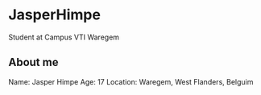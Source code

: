 # JasperHimpe
Student at Campus VTI Waregem
## About me
Name: Jasper Himpe
Age: 17
Location: Waregem, West Flanders, Belguim
